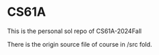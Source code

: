 # CS61A
This is the personal sol repo of CS61A-2024Fall

There is the origin source file of course in /src fold.